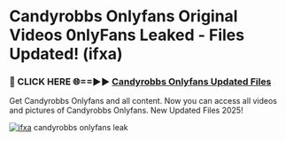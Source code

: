# Candyrobbs Onlyfans Original Videos 0nlyFans Leaked - Files Updated! (ifxa)

<h3>🔴 CLICK HERE 🌐==►► <a href="https://tinyurl.com/3hn5wdd3" rel="nofollow">Candyrobbs Onlyfans Updated Files</a></h3>

Get Candyrobbs Onlyfans and all content. Now you can access all videos and pictures of Candyrobbs Onlyfans. New Updated Files 2025!

[![ifxa](https://i.imgur.com/4HnBqBT.gif)](https://tinyurl.com/3hn5wdd3)
candyrobbs onlyfans leak